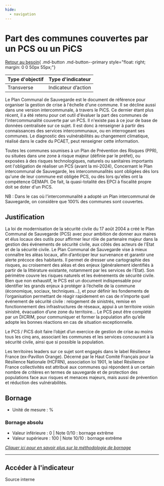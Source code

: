 ```yaml
---
hide:
  - navigation
---
```


# Part des communes couvertes par un PCS ou un PiCS 

[Retour au besoin](https://konsilion.github.io/diag360/pages/besoins/bv5){ .md-button .md-button--primary style="float: right; margin: 0 0 50px 55px;"}

|Type d'objectif|Type d'indicateur|
|--|--|
|Transverse|Indicateur d’action|

Le  Plan  Communal  de  Sauvegarde  est  le  document  de  référence  pour  organiser  la gestion  de  crise  à  l'échelle  d'une  commune.  Il  se  décline  aussi  dans  une  version intercommunale,  à  travers  le  PiCS.  Ce  dernier  étant  plus récent, il a été retenu pour cet outil d'évaluer la part des communes de l'intercommunalité couverte par un PCS.  Il  n'existe  pas  à  ce  jour  de  base  de  données  centralisée  sur  ce  sujet.  Il  est  donc  à renseigner  à  partir  des  connaissances  des  services  intercommunaux,  ou  en interrogeant  ses  communes.  Le  diagnostic  des  vulnérabilités  au  changement climatique, réalisé dans le cadre du PCAET, peut renseigner cette information.  
 
Toutes les communes soumises à un Plan de Prévention des Risques (PPR), ou situées dans  une  zone  à  risque  majeur  (définie  par  le  préfet),  ou  exposées  à  des  risques technologiques,  naturels  ou  sanitaires  importants  ont  l'obligation  de  réaliser un PCS (avant la mi-2024), 
Concernant  le  Plan  intercommunal  de  Sauvegarde,  les  intercommunalités  sont obligées dès lors qu'une de leur commune est obligée PCS, ou dès lors qu'elles ont la compétence GEMAPI. De fait, la quasi-totalité des EPCI à fiscalité propre doit se doter d'un PiCS.  
 
NB  :  Dans  le  cas  où  l'intercommunalité  a  adopté  un  Plan  intercommunal  de Sauvegarde, on considère que 100% des communes sont couvertes. 

## Justification

La loi de modernisation de la sécurité civile du 17 août 2004 a créé le Plan Communal de  Sauvegarde  (PCS)  avec  pour  ambition  de  donner  aux  maires  et  élus  locaux  des outils pour affirmer leur rôle de partenaire majeur dans la gestion des événements de sécurité civile, aux côtés des acteurs de l'Etat et de la sécurité civile.
Le  Plan  Communal  de  Sauvegarde  vise  à  mieux  connaître  les  aléas  locaux,  afin d’anticiper leur survenance et garantir une alerte précoce des habitants. Il permet de dresser  une  cartographie  des  risques,  au  croisement  des  aléas  et  des  enjeux (généralement  identifiés  à  partir  de  la  littérature  existante,  notamment  par  les services  de  l’Etat).  Son  périmètre  couvre  les  risques  naturels  et  les  événements  de sécurité  civile.  Bien  que  non  exhaustif,  le  PCS  est  un  document  indispensable  pour identifier  les  grands  enjeux  à  protéger  à  l’échelle  de  la  commune  (économique, sociaux,  techniques…),  et  pour  définir  les  fondements  de  l’organisation  permettant de  réagir  rapidement  en  cas  de  n’importe  quel  événement  de  sécurité  civile : relogement  de  sinistrés,  remise  en  fonctionnement  des  infrastructures  de  réseaux, appui à un territoire voisin sinistré, évacuation d’une zone du territoire… Le PCS peut être complété par un DICRIM, pour communiquer et former la population afin qu’elle adopte les bonnes réactions en cas de situation exceptionnelle.  
 
Le PCS / PiCS doit faire l’objet d’un exercice de gestion de crise au moins tous les cinq ans, associant les communes et les services concourant à la sécurité civile, ainsi que si possible la population. 
 
Les  territoires  leaders  sur  ce  sujet  sont  engagés  dans  le  label  Résilience  France (ex-Pavillon Orange). Décerné par le Haut Comité Français pour la Résilience Nationale (HCFRN),  association  loi  1901,  le label Résilience France collectivités est attribué aux communes qui répondent à un certain nombre de critères en termes de sauvegarde et de  protection  des  populations  face  aux  risques  et  menaces  majeurs,  mais  aussi  de prévention et réduction des vulnérabilités. 

## Bornage

* Unité de mesure : %

### Bornage absolu

* Valeur inférieure : 0 | Note 0/10 : bornage extrême
* Valeur supérieure : 100 | Note 10/10 : bornage extrême
  
*[Cliquer ici pour en savoir plus sur la méthodologie de bornage](https://konsilion.github.io/diag360/pages/indicateurs/methode_bornage)*

---

## Accéder à l'indicateur

Source interne
